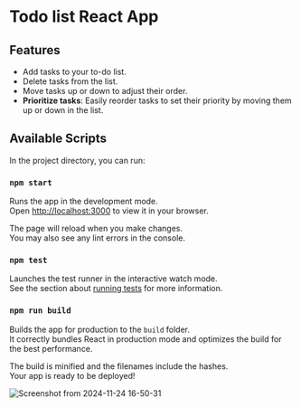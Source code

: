 # Todo list React App

## Features

- Add tasks to your to-do list.
- Delete tasks from the list.
- Move tasks up or down to adjust their order.
- **Prioritize tasks**: Easily reorder tasks to set their priority by moving them up or down in the list.

## Available Scripts

In the project directory, you can run:

### `npm start`

Runs the app in the development mode.\
Open [http://localhost:3000](http://localhost:3000) to view it in your browser.

The page will reload when you make changes.\
You may also see any lint errors in the console.

### `npm test`

Launches the test runner in the interactive watch mode.\
See the section about [running tests](https://facebook.github.io/create-react-app/docs/running-tests) for more information.

### `npm run build`

Builds the app for production to the `build` folder.\
It correctly bundles React in production mode and optimizes the build for the best performance.

The build is minified and the filenames include the hashes.\
Your app is ready to be deployed!

![Screenshot from 2024-11-24 16-50-31](https://github.com/user-attachments/assets/cecfb5ac-9f9b-4459-9bb4-cbedab402074)
